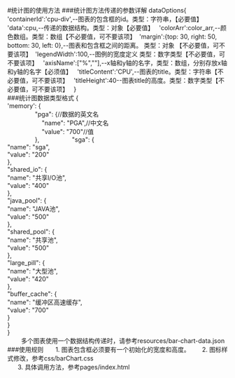 #统计图的使用方法
###统计图方法传递的参数详解
	dataOptions{  
	'containerId':'cpu-div',--图表的包含框的id。类型：字符串，【必要值】  
	'data':cpu,--传递的数据结构。类型：对象【必要值】  
	'colorArr':color_arr,--颜色数组。类型：数组【不必要值，可不要该项】  
	'margin':{top: 30, right: 50, bottom: 30, left: 0},--图表和包含框之间的距离。 类型：对象 【不必要值，可不要该项】  
	'legendWidth':100,--图例的宽度定义 类型：数字类型【不必要值，可不要该项】  
	'axisName':["%",""],--x轴和y轴的名字，类型：数组，分别存放x轴和y轴的名字【必须值】  
	'titleContent':'CPU',--图表的title。类型：字符串【不必要值，可不要该项】  
	'titleHeight':40--图表title的高度。类型：数字类型【不必要值，可不要该项】  
  	}  
###统计图数据类型格式
 {  
             'memory': {  
                 "pga": {//数据的英文名   
                     "name": "PGA",//中文名  
                     "value": "700"//值  
                 },  
                 "sga": {  
                     "name": "sga",  
                     "value": "200"  
                 },  
                 "shared_io": {  
                     "name": "共享I/O池",  
                     "value": "400"  
                 },  
                 "java_pool": {  
                     "name": "JAVA池",  
                     "value": "500"  
                 },  
                 "shared_pool": {  
                     "name": "共享池",  
                     "value": "500"  
                 },  
                 "large_pill": {  
                     "name": "大型池",  
                     "value": "420"  
                 },  
                 "buffer_cache": {  
                     "name": "缓冲区高速缓存",  
                     "value": "700"  
                 }  
             }  
         }  
         多个图表使用一个数据结构传递时，请参考resources/bar-chart-data.json  
###使用规则
       1. 图表包含框必须要有一个初始化的宽度和高度。
       2. 图标样式修改，参考css/barChart.css  
       3. 具体调用方法，参考pages/index.html
